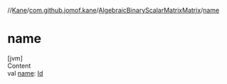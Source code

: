//[Kane](../../index.md)/[com.github.jomof.kane](../index.md)/[AlgebraicBinaryScalarMatrixMatrix](index.md)/[name](name.md)



# name  
[jvm]  
Content  
val [name](name.md): [Id](../../com.github.jomof.kane.impl/index.md#%5Bcom.github.jomof.kane.impl%2FId%2F%2F%2FPointingToDeclaration%2F%5D%2FClasslikes%2F-1032410443)  



